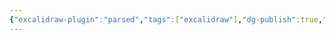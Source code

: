 ```yaml
---
{"excalidraw-plugin":"parsed","tags":["excalidraw"],"dg-publish":true,"permalink":"/campaigns/the-shattered-obelisk/locations/the-ebon-maw-excalidraw/","dgPassFrontmatter":true,"noteIcon":""}
---
```

<style> .container {font-family: sans-serif; text-align: center;} .button-wrapper button {z-index: 1;height: 40px; width: 100px; margin: 10px;padding: 5px;} .excalidraw .App-menu_top .buttonList { display: flex;} .excalidraw-wrapper { height: 800px; margin: 50px; position: relative;} :root[dir="ltr"] .excalidraw .layer-ui__wrapper .zen-mode-transition.App-menu_bottom--transition-left {transform: none;} </style><script src="https://cdn.jsdelivr.net/npm/react@17/umd/react.production.min.js"></script><script src="https://cdn.jsdelivr.net/npm/react-dom@17/umd/react-dom.production.min.js"></script><script type="text/javascript" src="https://cdn.jsdelivr.net/npm/@excalidraw/excalidraw@0/dist/excalidraw.production.min.js"></script><div id="The_Ebon_Mawexcalidraw.md"></div><script>(function(){const InitialData={"type":"excalidraw","version":2,"source":"https://github.com/zsviczian/obsidian-excalidraw-plugin/releases/tag/2.6.0","elements":[{"id":"UjDru_W8_kgyH9N2UbLBa","type":"image","x":-432.54998779296875,"y":-273.97501373291016,"width":847.1000366210939,"height":526.6000366210938,"angle":0,"strokeColor":"transparent","backgroundColor":"transparent","fillStyle":"solid","strokeWidth":2,"strokeStyle":"solid","roughness":1,"opacity":100,"groupIds":[],"frameId":null,"index":"a0","roundness":null,"seed":1768293829,"version":175,"versionNonce":2038893611,"isDeleted":false,"boundElements":[],"updated":1730099095337,"link":null,"locked":true,"status":"pending","fileId":"e9e0442837fe7372a40a9be0abb54521d5fc1958","scale":[1,1],"crop":null},{"id":"39sepMChe6kaLloRIZxUV","type":"line","x":-413.5499572753906,"y":47.85002136230469,"width":160,"height":135.20001220703125,"angle":0,"strokeColor":"#1971c2","backgroundColor":"transparent","fillStyle":"solid","strokeWidth":4,"strokeStyle":"dotted","roughness":2,"opacity":100,"groupIds":[],"frameId":null,"index":"a2","roundness":{"type":2},"seed":723151877,"version":185,"versionNonce":243364203,"isDeleted":false,"boundElements":[],"updated":1730099224775,"link":null,"locked":false,"points":[[0,0],[34.4000244140625,0.79998779296875],[56.79998779296875,-23.200042724609375],[69.5999755859375,-55.200042724609375],[97.5999755859375,-95.20004272460938],[111.20001220703125,-123.20004272460938],[140.79998779296875,-119.20004272460938],[160,-134.4000244140625]],"lastCommittedPoint":null,"startBinding":null,"endBinding":null,"startArrowhead":null,"endArrowhead":null},{"id":"CMEXdzNJ","type":"image","x":-257.39599818709485,"y":-120.59403561116685,"width":28.77335119158159,"height":28.77335119158159,"angle":0,"strokeColor":"transparent","backgroundColor":"transparent","fillStyle":"solid","strokeWidth":2,"strokeStyle":"solid","roughness":1,"opacity":100,"groupIds":[],"frameId":null,"index":"a2V","roundness":null,"seed":1345381061,"version":181,"versionNonce":528174942,"isDeleted":false,"boundElements":[],"updated":1730101086601,"link":"[[Valkyrie Station]]","locked":false,"status":"pending","fileId":"728dd0ff725f4d5763a4a2e04b85ab965a2bfdf2","scale":[1,1],"crop":null},{"id":"xr4ArP82","type":"text","x":-434.87514260134844,"y":-35.487675396086914,"width":154.8918914794922,"height":18.55647015960012,"angle":5.32685563391804,"strokeColor":"#1971c2","backgroundColor":"transparent","fillStyle":"solid","strokeWidth":4,"strokeStyle":"dotted","roughness":2,"opacity":100,"groupIds":[],"frameId":null,"index":"a3","roundness":null,"seed":1793442181,"version":444,"versionNonce":218193867,"isDeleted":false,"boundElements":[],"updated":1730099318895,"link":null,"locked":false,"text":"The Valkyrie Passage","rawText":"The Valkyrie Passage","fontSize":14.845176127680096,"fontFamily":5,"textAlign":"center","verticalAlign":"top","containerId":null,"originalText":"The Valkyrie Passage","autoResize":true,"lineHeight":1.25},{"id":"EsAcDhWa","type":"text","x":-220.09894750633464,"y":-129.72160120935806,"width":114.70390319824219,"height":21.6,"angle":0,"strokeColor":"#f08c00","backgroundColor":"transparent","fillStyle":"solid","strokeWidth":4,"strokeStyle":"dotted","roughness":2,"opacity":100,"groupIds":[],"frameId":null,"index":"a5","roundness":null,"seed":176706699,"version":137,"versionNonce":257827685,"isDeleted":false,"boundElements":[],"updated":1730099571510,"link":null,"locked":false,"text":"Valkyrie Station","rawText":"Valkyrie Station","fontSize":16,"fontFamily":6,"textAlign":"center","verticalAlign":"top","containerId":null,"originalText":"Valkyrie Station","autoResize":true,"lineHeight":1.35},{"id":"ihEFSpOckxomK7Gkw4VNa","type":"image","x":-289.3259265175223,"y":-114.46531967509894,"width":30.315158484488677,"height":30.315158484488677,"angle":0,"strokeColor":"transparent","backgroundColor":"transparent","fillStyle":"solid","strokeWidth":4,"strokeStyle":"dotted","roughness":2,"opacity":100,"groupIds":[],"frameId":null,"index":"a6","roundness":{"type":3},"seed":1194953771,"version":145,"versionNonce":2062710274,"isDeleted":false,"boundElements":[],"updated":1730101082082,"link":null,"locked":false,"status":"pending","fileId":"19f21dec51ff14357fbae1ac4d0751499522284e","scale":[1,1],"crop":null},{"id":"H2GoUaG0","type":"text","x":-113.22520547729147,"y":156.99053954778918,"width":49.08796691894531,"height":21.6,"angle":0,"strokeColor":"#f08c00","backgroundColor":"transparent","fillStyle":"solid","strokeWidth":4,"strokeStyle":"dotted","roughness":2,"opacity":100,"groupIds":[],"frameId":null,"index":"a9","roundness":null,"seed":1694611915,"version":8,"versionNonce":800305157,"isDeleted":false,"boundElements":[],"updated":1730099660658,"link":null,"locked":false,"text":"Ember","rawText":"Ember","fontSize":16,"fontFamily":6,"textAlign":"center","verticalAlign":"top","containerId":null,"originalText":"Ember","autoResize":true,"lineHeight":1.35},{"id":"fRyLU4r9iTi6aoiNVPDHT","type":"image","x":-140.2579606138957,"y":130.28594814974304,"width":29.431270434206454,"height":29.431270434206454,"angle":0,"strokeColor":"transparent","backgroundColor":"transparent","fillStyle":"solid","strokeWidth":4,"strokeStyle":"dotted","roughness":2,"opacity":100,"groupIds":[],"frameId":null,"index":"aA","roundness":null,"seed":1687635275,"version":584,"versionNonce":1347793822,"isDeleted":false,"boundElements":[],"updated":1730101090905,"link":null,"locked":false,"status":"pending","fileId":"b98cff2ce3935a258da15b024db13cfaaa38a65e","scale":[-1,1],"crop":null},{"id":"-JhaZqWJrSxQyGESG_-tQ","type":"line","x":-223.9554086356269,"y":-99.08412187879577,"width":117.46031559318425,"height":229.91050915993077,"angle":0,"strokeColor":"#1971c2","backgroundColor":"transparent","fillStyle":"solid","strokeWidth":4,"strokeStyle":"dotted","roughness":2,"opacity":100,"groupIds":[],"frameId":null,"index":"aB","roundness":{"type":2},"seed":1304701707,"version":284,"versionNonce":684981483,"isDeleted":false,"boundElements":[],"updated":1730099712262,"link":null,"locked":false,"points":[[0,0],[27.83420002073649,-1.1133722479913217],[35.62778452086644,20.597312262506847],[53.441655545490335,50.65823554341665],[74.03894657218785,87.39939231227441],[91.29618456233942,115.79026783910189],[117.46031559318425,151.9747278660593],[102.42986457063398,180.92232137059642],[72.92559556000583,210.9832234156969],[86.84269557037408,228.79713691193945]],"lastCommittedPoint":null,"startBinding":null,"endBinding":null,"startArrowhead":null,"endArrowhead":null},{"id":"NjPp7nfM","type":"text","x":-203.97719218091595,"y":-22.261734068724962,"width":153.26390075683594,"height":20,"angle":1.027433910423408,"strokeColor":"#1971c2","backgroundColor":"transparent","fillStyle":"solid","strokeWidth":4,"strokeStyle":"dotted","roughness":2,"opacity":100,"groupIds":[],"frameId":null,"index":"aC","roundness":null,"seed":933494315,"version":178,"versionNonce":1518489579,"isDeleted":false,"boundElements":[],"updated":1730099781141,"link":null,"locked":false,"text":"The Emberian Drift","rawText":"The Emberian Drift","fontSize":16,"fontFamily":5,"textAlign":"center","verticalAlign":"top","containerId":null,"originalText":"The Emberian Drift","autoResize":true,"lineHeight":1.25}],"appState":{"theme":"dark","viewBackgroundColor":"#ffffff","currentItemStrokeColor":"#1971c2","currentItemBackgroundColor":"transparent","currentItemFillStyle":"solid","currentItemStrokeWidth":4,"currentItemStrokeStyle":"dotted","currentItemRoughness":2,"currentItemOpacity":100,"currentItemFontFamily":5,"currentItemFontSize":16,"currentItemTextAlign":"center","currentItemStartArrowhead":null,"currentItemEndArrowhead":"arrow","currentItemArrowType":"round","scrollX":468.1597277822274,"scrollY":287.8328351265813,"zoom":{"value":1.331236},"currentItemRoundness":"round","gridSize":20,"gridStep":5,"gridModeEnabled":false,"gridColor":{"Bold":"rgba(217, 217, 217, 0.5)","Regular":"rgba(230, 230, 230, 0.5)"},"currentStrokeOptions":null,"frameRendering":{"enabled":true,"clip":true,"name":true,"outline":true},"objectsSnapModeEnabled":false,"activeTool":{"type":"selection","customType":null,"locked":false,"lastActiveTool":null}},"files":{}};InitialData.scrollToContent=true;App=()=>{const e=React.useRef(null),t=React.useRef(null),[n,i]=React.useState({width:void 0,height:void 0});return React.useEffect(()=>{i({width:t.current.getBoundingClientRect().width,height:t.current.getBoundingClientRect().height});const e=()=>{i({width:t.current.getBoundingClientRect().width,height:t.current.getBoundingClientRect().height})};return window.addEventListener("resize",e),()=>window.removeEventListener("resize",e)},[t]),React.createElement(React.Fragment,null,React.createElement("div",{className:"excalidraw-wrapper",ref:t},React.createElement(ExcalidrawLib.Excalidraw,{ref:e,width:n.width,height:n.height,initialData:InitialData,viewModeEnabled:!0,zenModeEnabled:!0,gridModeEnabled:!1})))},excalidrawWrapper=document.getElementById("The_Ebon_Mawexcalidraw.md");ReactDOM.render(React.createElement(App),excalidrawWrapper);})();</script>